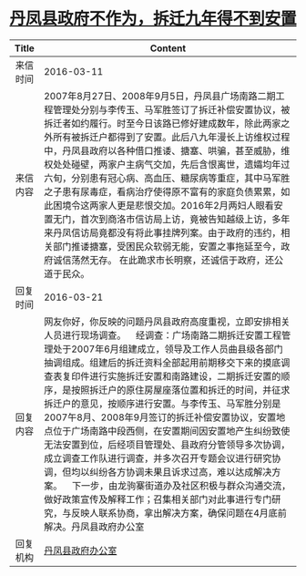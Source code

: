 # <a href="http://www.shangluo.gov.cn/zmhd/ldxxxx.jsp?urltype=leadermail.LeaderMailContentUrl&wbtreeid=1112&leadermailid=3531">丹凤县政府不作为，拆迁九年得不到安置</a>
| Title |                                                                                                                                                                                                                Content                                                                                                                                                                                                                 |
|:-----:|----------------------------------------------------------------------------------------------------------------------------------------------------------------------------------------------------------------------------------------------------------------------------------------------------------------------------------------------------------------------------------------------------------------------------------------|
| 来信时间  | 2016-03-11                                                                                                                                                                                                                                                                                                                                                                                                                             |
| 来信内容  | 2007年8月27日、2008年9月5日，丹凤县广场南路二期工程管理处分别与李传玉、马军胜签订了拆迁补偿安置协议，被拆迁者如约履行。时至今日该路已修好建成数年，除此两家之外所有被拆迁户都得到了安置。此后八九年漫长上访维权过程中，丹凤县政府以各种借口推诿、搪塞、哄骗，甚至威胁，维权处处碰壁，两家户主病气交加，先后含恨离世，遗孀均年过六旬，分别患有冠心病、高血压、糖尿病等重症，其中马军胜之子患有尿毒症，看病治疗使得原不富有的家庭负债累累，如此困境令这两家人更是悲恨交加。2016年2月两妇人眼看安置无门，首次到商洛市信访局上访，竟被告知越级上访，多年来丹凤信访局竟都没有将此事挂牌列案。由于政府的违约，相关部门推诿搪塞，受困民众软弱无能，安置之事拖延至今，政府诚信荡然无存。 在此跪求市长明察，还诚信于政府，还公道于民众。                                                              |
| 回复时间  | 2016-03-21                                                                                                                                                                                                                                                                                                                                                                                                                             |
| 回复内容  | 网友你好，你反映的问题丹凤县政府高度重视，立即安排相关人员进行现场调查。    经调查：广场南路二期拆迁安置工程管理处于2007年6月组建成立，领导及工作人员曲县级各部门抽调组成。组建后的拆迁资料全部起用前期移交下来的摸底调查表复印件进行实施拆迁安置和南路建设，二期拆迁安置的顺序，是按照拆迁户的原住房屋座落位置和拆迁的时间，并征求拆迁户的意见，按顺序进行安置。与李传玉、马军胜分别是2007午8月、2008年9月签订的拆迁补偿安置协议，安置地点位于广场南路中段西侧，在安置期间因安置地产生纠纷致使无法安置到位，后经项目管理处、县政府分管领导多次协调，成立调查工作队进行调查，并多次召开专题会议进行研究协调，但均以纠纷各方协调未果且诉求过高，难以达成解决方案。    下一步，由龙驹寨街道办及社区积极与群众沟通交流，做好政策宣传及解释工作；召集相关部门对此事进行专门研究，与反映人联系协商，拿出解决方案，确保问题在4月底前解决。丹凤县政府办公室 |
| 回复机构  | <a href="../../categories/agencies/丹凤县政府办公室.md">丹凤县政府办公室</a>                                                                                                                                                                                                                                                                                                                                                                             |